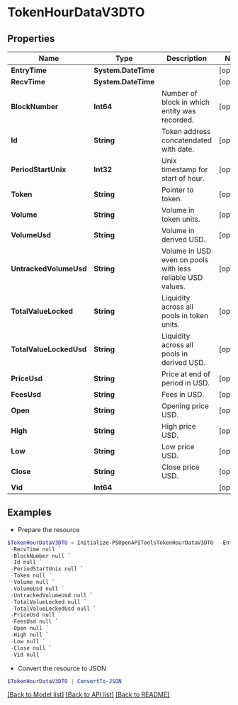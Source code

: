 # TokenHourDataV3DTO
## Properties

Name | Type | Description | Notes
------------ | ------------- | ------------- | -------------
**EntryTime** | **System.DateTime** |  | [optional] 
**RecvTime** | **System.DateTime** |  | [optional] 
**BlockNumber** | **Int64** | Number of block in which entity was recorded. | [optional] 
**Id** | **String** | Token address concatendated with date. | [optional] 
**PeriodStartUnix** | **Int32** | Unix timestamp for start of hour. | [optional] 
**Token** | **String** | Pointer to token. | [optional] 
**Volume** | **String** | Volume in token units. | [optional] 
**VolumeUsd** | **String** | Volume in derived USD. | [optional] 
**UntrackedVolumeUsd** | **String** | Volume in USD even on pools with less reliable USD values. | [optional] 
**TotalValueLocked** | **String** | Liquidity across all pools in token units. | [optional] 
**TotalValueLockedUsd** | **String** | Liquidity across all pools in derived USD. | [optional] 
**PriceUsd** | **String** | Price at end of period in USD. | [optional] 
**FeesUsd** | **String** | Fees in USD. | [optional] 
**Open** | **String** | Opening price USD. | [optional] 
**High** | **String** | High price USD. | [optional] 
**Low** | **String** | Low price USD. | [optional] 
**Close** | **String** | Close price USD. | [optional] 
**Vid** | **Int64** |  | [optional] 

## Examples

- Prepare the resource
```powershell
$TokenHourDataV3DTO = Initialize-PSOpenAPIToolsTokenHourDataV3DTO  -EntryTime null `
 -RecvTime null `
 -BlockNumber null `
 -Id null `
 -PeriodStartUnix null `
 -Token null `
 -Volume null `
 -VolumeUsd null `
 -UntrackedVolumeUsd null `
 -TotalValueLocked null `
 -TotalValueLockedUsd null `
 -PriceUsd null `
 -FeesUsd null `
 -Open null `
 -High null `
 -Low null `
 -Close null `
 -Vid null
```

- Convert the resource to JSON
```powershell
$TokenHourDataV3DTO | ConvertTo-JSON
```

[[Back to Model list]](../README.md#documentation-for-models) [[Back to API list]](../README.md#documentation-for-api-endpoints) [[Back to README]](../README.md)

